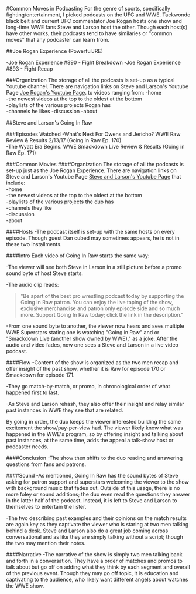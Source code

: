 #Common Moves in Podcasting
For the genre of sports, specifically fighting/entertainment, I picked podcasts on the UFC and WWE. Taekwondo black belt and current UFC commentator Joe Rogan hosts one show and long-time WWE fans Steve and Larson host the other. Though each host(s) have other works, their podcasts tend to have similaries or "common moves" that any podcaster can learn from.

##Joe Rogan Experience (PowerfulJRE)

-Joe Rogan Experience #890 - Fight Breakdown
-Joe Rogan Experience #893 - Fight Recap


###Organization
The storage of all the podcasts is set-up as a typical Youtube channel. There are navigation links on Steve and Larson's Youtube Page [Joe Rogan's Youtube Page](https://www.youtube.com/user/PowerfulJRE). to videos ranging from:
-home  
-the newest videos at the top to the oldest at the bottom  
-playlists of the various projects Rogan has  
-channels he likes
-discussion
-about


##Steve and Larson's Going In Raw

###Episodes Watched
-What's Next For Owens and Jericho? WWE Raw Review & Results 2/13/17 (Going in Raw Ep. 170)  
-The Wyatt Era Begins. WWE Smackdown Live Review & Results (Going in Raw Ep. 171)

###Common Movies
####Organization
The storage of all the podcasts is set-up just as the Joe Rogan Experience. There are navigation links on Steve and Larson's Youtube Page [Steve and Larson's Youtube Page](https://www.youtube.com/user/SteveAndLarson) that include:     
-home  
-the newest videos at the top to the oldest at the bottom  
-playlists of the various projects the duo has  
-channels they like   
-discussion  
-about

####Hosts
-The podcast itself is set-up with the same hosts on every episode. Though guest Dan cubed may sometimes appears, he is not in these two installments.  

####Intro
Each video of Going In Raw starts the same way:  

-The viewer will see both Steve in Larson in a still picture before a promo sound byte of host Steve starts.   

-The audio clip reads:
>"Be apart of the best pro wrestling podcast today by supporting the Going In Raw patron. You can enjoy the live taping of the show, exclusive merchandise and patron only episode side and so much more. Support Going In Raw today; click the link in the description."  

-From one sound byte to another, the viewer now hears and sees multiple WWE Superstars stating one is watching "Going in Raw" and or "Smackdown Live (another show owned by WWE)," as a joke. After the audio and video fades, now one sees a Steve and Larson in a live video podcast.

####Flow
-Content of the show is organized as the two men recap and offer insight of the past show, whether it is Raw for episode 170 or Smackdown for episode 171.  

-They go match-by-match, or promo, in chronological order of what happened first to last.  

-As Steve and Larson rehash, they also offer their insight and relay similar past instances in WWE they see that are related.

By going in order, the duo keeps the viewer interested building the same excitement the show/pay-per-view had. The viewer likely know what was happened in the WWE's program, so by offering insight and talking about past instances, at the same time, adds the appeal a talk-show host or podcaster needs.  

####Conclusion
-The show then shifts to the duo reading and answering questions from fans and patrons.

####Sound
-As mentioned, Going In Raw has the sound bytes of Steve asking for patron support and superstars welcoming the viewer to the show with background music that fades out. Outside of this usage, there is no more foley or sound additions; the duo even read the questions they answer in the latter half of the podcast. Instead, it is left to Steve and Larson to themselves to entertain the lister.

-The two describing past examples and their opinions on the match results are again key as they captivate the viewer who is staring at two men talking behind a desk. Steve and Larson also do a great job coming across conversational and as like they are simply talking without a script; though the two may mention their notes.

####Narrative
-The narrative of the show is simply two men talking back and forth in a conversation. They have a order of matches and promos to talk about but go off on adding what they think by each segment and overall of the previous event. Though they may go off topic, it is education and captivating to the audience, who likely want different angels about watches the WWE show.
